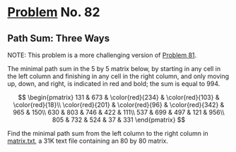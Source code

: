 # [Problem](https://projecteuler.net/problem=82) No. 82

## Path Sum: Three Ways

NOTE: This problem is a more challenging version of [Problem 81](../Problem%2081%20-%20Path%20Sum%20-%20Two%20Ways).

The minimal path sum in the 5 by 5 matrix below, by starting in any cell in the left column and finishing in any cell in the right column, and only moving up, down, and right, is indicated in red and bold; the sum is equal to 994.

$$
\begin{pmatrix}
131 & 673 & \color{red}{234} & \color{red}{103} & \color{red}{18}\\
\color{red}{201} & \color{red}{96} & \color{red}{342} & 965 & 150\\
630 & 803 & 746 & 422 & 111\\
537 & 699 & 497 & 121 & 956\\
805 & 732 & 524 & 37 & 331
\end{pmatrix}
$$

Find the minimal path sum from the left column to the right column in [matrix.txt](p082_matrix.txt), a 31K text file containing an 80 by 80 matrix.
